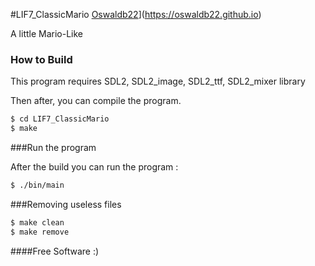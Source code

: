 #LIF7_ClassicMario
[Oswaldb22](https://oswaldb22.github.io/images/logoRond.png)](https://oswaldb22.github.io)

A little Mario-Like

### How to Build

This program requires SDL2, SDL2_image, SDL2_ttf, SDL2_mixer library

Then after, you can compile the program.

```sh
$ cd LIF7_ClassicMario
$ make
```

###Run the program

After the build you can run the program :

```sh
$ ./bin/main
```

###Removing useless files

```sh
$ make clean
$ make remove	 
```


####Free Software :)
